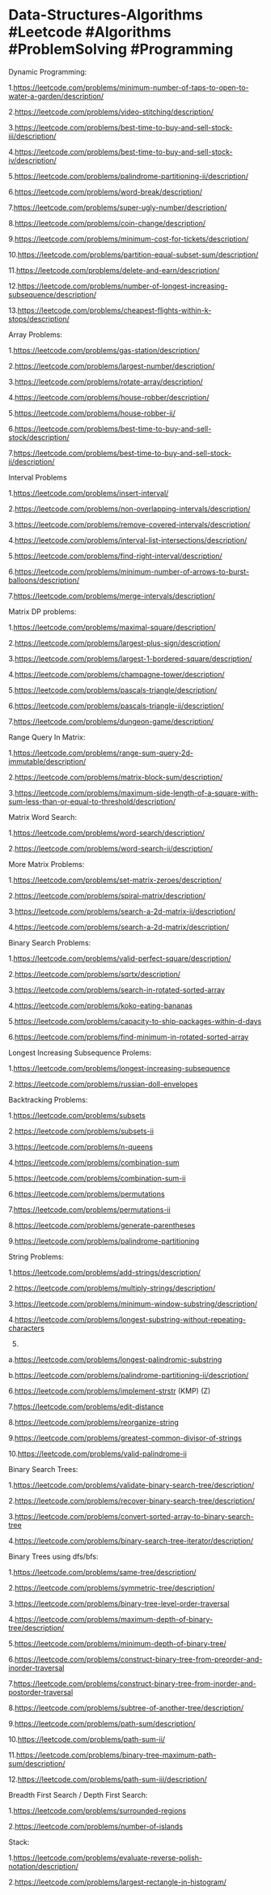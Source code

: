 # Data-Structures-Algorithms #Leetcode #Algorithms #ProblemSolving #Programming

Dynamic Programming:

1.https://leetcode.com/problems/minimum-number-of-taps-to-open-to-water-a-garden/description/

2.https://leetcode.com/problems/video-stitching/description/

3.https://leetcode.com/problems/best-time-to-buy-and-sell-stock-iii/description/

4.https://leetcode.com/problems/best-time-to-buy-and-sell-stock-iv/description/

5.https://leetcode.com/problems/palindrome-partitioning-ii/description/

6.https://leetcode.com/problems/word-break/description/

7.https://leetcode.com/problems/super-ugly-number/description/

8.https://leetcode.com/problems/coin-change/description/

9.https://leetcode.com/problems/minimum-cost-for-tickets/description/

10.https://leetcode.com/problems/partition-equal-subset-sum/description/

11.https://leetcode.com/problems/delete-and-earn/description/

12.https://leetcode.com/problems/number-of-longest-increasing-subsequence/description/

13.https://leetcode.com/problems/cheapest-flights-within-k-stops/description/


Array Problems:

1.https://leetcode.com/problems/gas-station/description/

2.https://leetcode.com/problems/largest-number/description/

3.https://leetcode.com/problems/rotate-array/description/

4.https://leetcode.com/problems/house-robber/description/

5.https://leetcode.com/problems/house-robber-ii/

6.https://leetcode.com/problems/best-time-to-buy-and-sell-stock/description/

7.https://leetcode.com/problems/best-time-to-buy-and-sell-stock-ii/description/

Interval Problems

1.https://leetcode.com/problems/insert-interval/  

2.https://leetcode.com/problems/non-overlapping-intervals/description/  

3.https://leetcode.com/problems/remove-covered-intervals/description/  

4.https://leetcode.com/problems/interval-list-intersections/description/  

5.https://leetcode.com/problems/find-right-interval/description/  

6.https://leetcode.com/problems/minimum-number-of-arrows-to-burst-balloons/description/

7.https://leetcode.com/problems/merge-intervals/description/

Matrix DP problems:

1.https://leetcode.com/problems/maximal-square/description/

2.https://leetcode.com/problems/largest-plus-sign/description/

3.https://leetcode.com/problems/largest-1-bordered-square/description/

4.https://leetcode.com/problems/champagne-tower/description/

5.https://leetcode.com/problems/pascals-triangle/description/

6.https://leetcode.com/problems/pascals-triangle-ii/description/

7.https://leetcode.com/problems/dungeon-game/description/

Range Query In Matrix:

1.https://leetcode.com/problems/range-sum-query-2d-immutable/description/

2.https://leetcode.com/problems/matrix-block-sum/description/

3.https://leetcode.com/problems/maximum-side-length-of-a-square-with-sum-less-than-or-equal-to-threshold/description/

Matrix Word Search:

1.https://leetcode.com/problems/word-search/description/

2.https://leetcode.com/problems/word-search-ii/description/

More Matrix Problems:

1.https://leetcode.com/problems/set-matrix-zeroes/description/

2.https://leetcode.com/problems/spiral-matrix/description/

3.https://leetcode.com/problems/search-a-2d-matrix-ii/description/

4.https://leetcode.com/problems/search-a-2d-matrix/description/

Binary Search Problems:

1.https://leetcode.com/problems/valid-perfect-square/description/

2.https://leetcode.com/problems/sqrtx/description/

3.https://leetcode.com/problems/search-in-rotated-sorted-array

4.https://leetcode.com/problems/koko-eating-bananas

5.https://leetcode.com/problems/capacity-to-ship-packages-within-d-days

6.https://leetcode.com/problems/find-minimum-in-rotated-sorted-array


Longest Increasing Subsequence  Prolems:

1.https://leetcode.com/problems/longest-increasing-subsequence

2.https://leetcode.com/problems/russian-doll-envelopes

Backtracking Problems:

1.https://leetcode.com/problems/subsets

2.https://leetcode.com/problems/subsets-ii

3.https://leetcode.com/problems/n-queens

4.https://leetcode.com/problems/combination-sum

5.https://leetcode.com/problems/combination-sum-ii

6.https://leetcode.com/problems/permutations

7.https://leetcode.com/problems/permutations-ii

8.https://leetcode.com/problems/generate-parentheses

9.https://leetcode.com/problems/palindrome-partitioning

String Problems:

1.https://leetcode.com/problems/add-strings/description/

2.https://leetcode.com/problems/multiply-strings/description/

3.https://leetcode.com/problems/minimum-window-substring/description/

4.https://leetcode.com/problems/longest-substring-without-repeating-characters

5.
 a.https://leetcode.com/problems/longest-palindromic-substring

 b.https://leetcode.com/problems/palindrome-partitioning-ii/description/ 

6.https://leetcode.com/problems/implement-strstr (KMP) (Z)

7.https://leetcode.com/problems/edit-distance

8.https://leetcode.com/problems/reorganize-string

9.https://leetcode.com/problems/greatest-common-divisor-of-strings

10.https://leetcode.com/problems/valid-palindrome-ii


Binary Search Trees:

1.https://leetcode.com/problems/validate-binary-search-tree/description/

2.https://leetcode.com/problems/recover-binary-search-tree/description/

3.https://leetcode.com/problems/convert-sorted-array-to-binary-search-tree

4.https://leetcode.com/problems/binary-search-tree-iterator/description/

Binary Trees using dfs/bfs:

1.https://leetcode.com/problems/same-tree/description/

2.https://leetcode.com/problems/symmetric-tree/description/

3.https://leetcode.com/problems/binary-tree-level-order-traversal

4.https://leetcode.com/problems/maximum-depth-of-binary-tree/description/

5.https://leetcode.com/problems/minimum-depth-of-binary-tree/

6.https://leetcode.com/problems/construct-binary-tree-from-preorder-and-inorder-traversal

7.https://leetcode.com/problems/construct-binary-tree-from-inorder-and-postorder-traversal

8.https://leetcode.com/problems/subtree-of-another-tree/description/

9.https://leetcode.com/problems/path-sum/description/

10.https://leetcode.com/problems/path-sum-ii/

11.https://leetcode.com/problems/binary-tree-maximum-path-sum/description/

12.https://leetcode.com/problems/path-sum-iii/description/

Breadth First Search / Depth First Search:

1.https://leetcode.com/problems/surrounded-regions

2.https://leetcode.com/problems/number-of-islands

Stack:

1.https://leetcode.com/problems/evaluate-reverse-polish-notation/description/

2.https://leetcode.com/problems/largest-rectangle-in-histogram/

